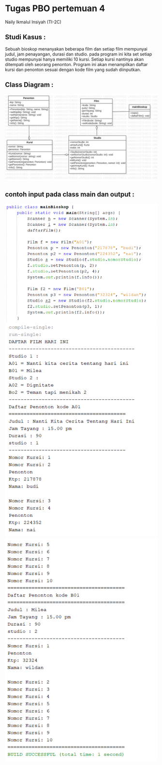 # Tugas PBO pertemuan 4
Naily Ikmalul Insiyah (TI-2C)

## Studi Kasus :
Sebuah bioskop menanyakan beberapa film dan setiap film mempunyai judul, jam penayangan, durasi dan studio. pada program ini kita set setiap studio mempunyai hanya memiliki 10 kursi. Setiap kursi nantinya akan ditempati oleh seorang penonton. Program ini akan menampilkan daftar kursi dan penonton sesuai dengan kode film yang sudah diinputkan.

## Class Diagram :
<img src="classdiagram.jpg">

## contoh input pada class main dan output :
<img src="main.png">
<img src="out1.png">
<img src="out2.png">
